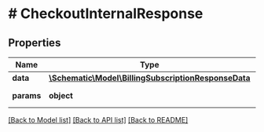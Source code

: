 # # CheckoutInternalResponse

## Properties

Name | Type | Description | Notes
------------ | ------------- | ------------- | -------------
**data** | [**\Schematic\Model\BillingSubscriptionResponseData**](BillingSubscriptionResponseData.md) |  |
**params** | **object** | Input parameters |

[[Back to Model list]](../../README.md#models) [[Back to API list]](../../README.md#endpoints) [[Back to README]](../../README.md)

